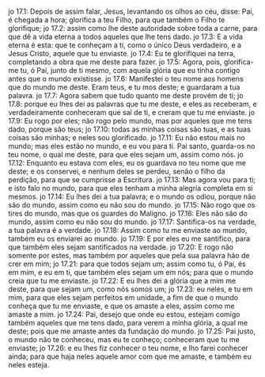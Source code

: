 jo 17.1: Depois de assim falar, Jesus, levantando os olhos ao céu, disse: Pai, é chegada a hora; glorifica a teu Filho, para que também o Filho te glorifique;
jo 17.2: assim como lhe deste autoridade sobre toda a carne, para que dê a vida eterna a todos aqueles que lhe tens dado.
jo 17.3: E a vida eterna é esta: que te conheçam a ti, como o único Deus verdadeiro, e a Jesus Cristo, aquele que tu enviaste.
jo 17.4: Eu te glorifiquei na terra, completando a obra que me deste para fazer.
jo 17.5: Agora, pois, glorifica-me tu, ó Pai, junto de ti mesmo, com aquela glória que eu tinha contigo antes que o mundo existisse.
jo 17.6: Manifestei o teu nome aos homens que do mundo me deste. Eram teus, e tu mos deste; e guardaram a tua palavra.
jo 17.7: Agora sabem que tudo quanto me deste provém de ti;
jo 17.8: porque eu lhes dei as palavras que tu me deste, e eles as receberam, e verdadeiramente conheceram que saí de ti, e creram que tu me enviaste.
jo 17.9: Eu rogo por eles; não rogo pelo mundo, mas por aqueles que me tens dado, porque são teus;
jo 17.10: todas as minhas coisas são tuas, e as tuas coisas são minhas; e neles sou glorificado.
jo 17.11: Eu não estou mais no mundo; mas eles estão no mundo, e eu vou para ti. Pai santo, guarda-os no teu nome, o qual me deste, para que eles sejam um, assim como nós.
jo 17.12: Enquanto eu estava com eles, eu os guardava no teu nome que me deste; e os conservei, e nenhum deles se perdeu, senão o filho da perdição, para que se cumprisse a Escritura.
jo 17.13: Mas agora vou para ti; e isto falo no mundo, para que eles tenham a minha alegria completa em si mesmos.
jo 17.14: Eu lhes dei a tua palavra; e o mundo os odiou, porque não são do mundo, assim como eu não sou do mundo.
jo 17.15: Não rogo que os tires do mundo, mas que os guardes do Maligno.
jo 17.16: Eles não são do mundo, assim como eu não sou do mundo.
jo 17.17: Santifica-os na verdade, a tua palavra é a verdade.
jo 17.18: Assim como tu me enviaste ao mundo, também eu os enviarei ao mundo.
jo 17.19: E por eles eu me santifico, para que também eles sejam santificados na verdade.
jo 17.20: E rogo não somente por estes, mas também por aqueles que pela sua palavra hão de crer em mim;
jo 17.21: para que todos sejam um; assim como tu, ó Pai, és em mim, e eu em ti, que também eles sejam um em nós; para que o mundo creia que tu me enviaste.
jo 17.22: E eu lhes dei a glória que a mim me deste, para que sejam um, como nós somos um;
jo 17.23: eu neles, e tu em mim, para que eles sejam perfeitos em unidade, a fim de que o mundo conheça que tu me enviaste, e que os amaste a eles, assim como me amaste a mim.
jo 17.24: Pai, desejo que onde eu estou, estejam comigo também aqueles que me tens dado, para verem a minha glória, a qual me deste; pois que me amaste antes da fundação do mundo.
jo 17.25: Pai justo, o mundo não te conheceu, mas eu te conheço; conheceram que tu me enviaste;
jo 17.26: e eu lhes fiz conhecer o teu nome, e lho farei conhecer ainda; para que haja neles aquele amor com que me amaste, e também eu neles esteja.
